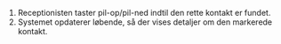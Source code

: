 1. Receptionisten taster pil-op/pil-ned indtil den rette kontakt er fundet.
1. Systemet opdaterer løbende, så der vises detaljer om den markerede kontakt.
